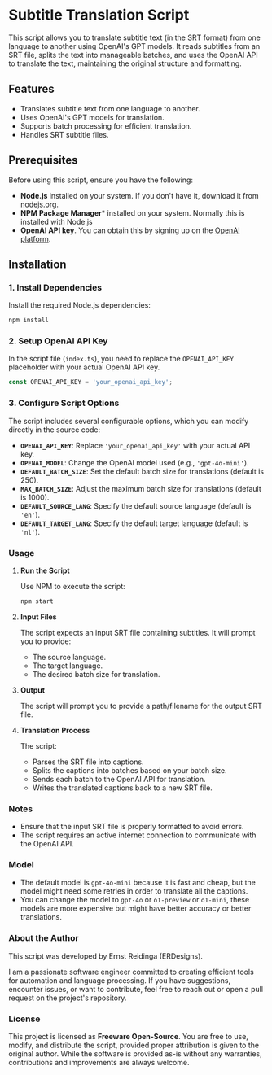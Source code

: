 # Subtitle Translation Script

This script allows you to translate subtitle text (in the SRT format) from one language to another using OpenAI's GPT models. It reads subtitles from an SRT file, splits the text into manageable batches, and uses the OpenAI API to translate the text, maintaining the original structure and formatting.

## Features

- Translates subtitle text from one language to another.
- Uses OpenAI's GPT models for translation.
- Supports batch processing for efficient translation.
- Handles SRT subtitle files.

## Prerequisites

Before using this script, ensure you have the following:

- **Node.js** installed on your system. If you don't have it, download it from [nodejs.org](https://nodejs.org/).
- **NPM Package Manager*** installed on your system. Normally this is installed with Node.js
- **OpenAI API key**. You can obtain this by signing up on the [OpenAI platform](https://platform.openai.com/signup).

## Installation

### 1. Install Dependencies

Install the required Node.js dependencies:

```bash
npm install
```

### 2. Setup OpenAI API Key

In the script file (`index.ts`), you need to replace the `OPENAI_API_KEY` placeholder with your actual OpenAI API key.

```typescript
const OPENAI_API_KEY = 'your_openai_api_key';
```

### 3. Configure Script Options

The script includes several configurable options, which you can modify directly in the source code:

- **`OPENAI_API_KEY`**: Replace `'your_openai_api_key'` with your actual API key.
- **`OPENAI_MODEL`**: Change the OpenAI model used (e.g., `'gpt-4o-mini'`).
- **`DEFAULT_BATCH_SIZE`**: Set the default batch size for translations (default is 250).
- **`MAX_BATCH_SIZE`**: Adjust the maximum batch size for translations (default is 1000).
- **`DEFAULT_SOURCE_LANG`**: Specify the default source language (default is `'en'`).
- **`DEFAULT_TARGET_LANG`**: Specify the default target language (default is `'nl'`).

### Usage

1. **Run the Script**

   Use NPM to execute the script:

   ```bash
   npm start
   ```

2. **Input Files**

   The script expects an input SRT file containing subtitles. It will prompt you to provide:
   - The source language.
   - The target language.
   - The desired batch size for translation.

3. **Output**

   The script will prompt you to provide a path/filename for the output SRT file.

4. **Translation Process**

   The script:
   - Parses the SRT file into captions.
   - Splits the captions into batches based on your batch size.
   - Sends each batch to the OpenAI API for translation.
   - Writes the translated captions back to a new SRT file.

### Notes
- Ensure that the input SRT file is properly formatted to avoid errors.
- The script requires an active internet connection to communicate with the OpenAI API.

### Model
- The default model is `gpt-4o-mini` because it is fast and cheap, but the model might need some retries in order to translate all the captions.
- You can change the model to `gpt-4o` or `o1-preview` or `o1-mini`, these models are more expensive but might have better accuracy or better translations.

### About the Author

This script was developed by Ernst Reidinga (ERDesigns). 

I am a passionate software engineer committed to creating efficient tools for automation and language processing. If you have suggestions, encounter issues, or want to contribute, feel free to reach out or open a pull request on the project's repository.

### License

This project is licensed as **Freeware Open-Source**. You are free to use, modify, and distribute the script, provided proper attribution is given to the original author. While the software is provided as-is without any warranties, contributions and improvements are always welcome.
